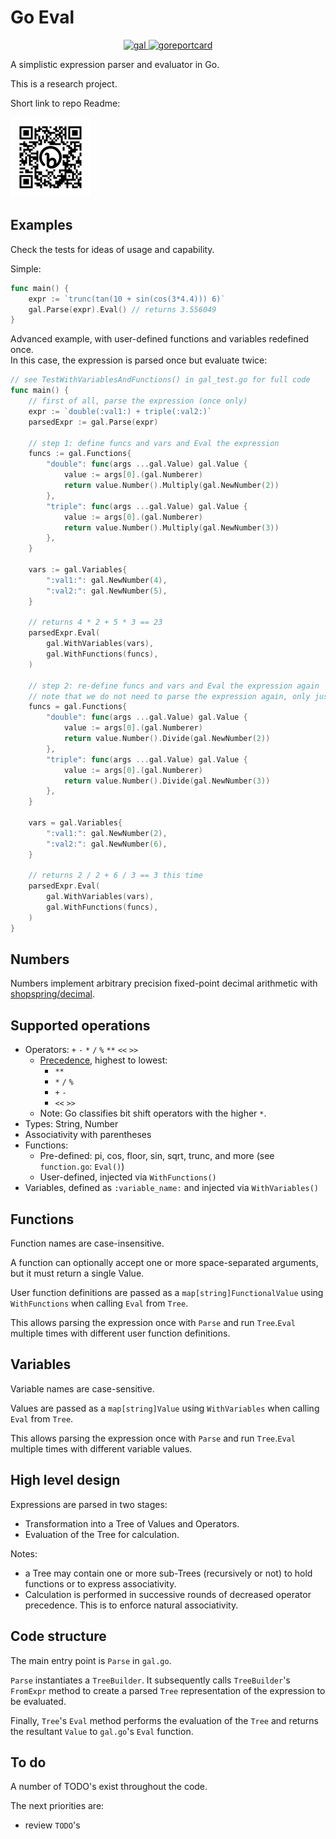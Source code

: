 # Go Eval

<p align="center">
  <a href="https://pkg.go.dev/github.com/seborama/gal">
    <img src="https://img.shields.io/badge/godoc-reference-blue.svg" alt="gal">
  </a>
  <a href="https://goreportcard.com/report/seborama/gal">
    <img src="https://img.shields.io/badge/go%20report-A%2B-brightgreen.svg" alt="goreportcard">
  </a>
</p>

A simplistic expression parser and evaluator in Go.

This is a research project.

Short link to repo Readme:

<p align="left">
  <a href="https://bit.ly/3MDZ9QT">
    <img src="/static/bit.ly_3MDZ9QT.png" alt="Short URL" width="128">
  </a>
</p>


## Examples

Check the tests for ideas of usage and capability.

Simple:

```go
func main() {
    expr := `trunc(tan(10 + sin(cos(3*4.4))) 6)`
    gal.Parse(expr).Eval() // returns 3.556049
}
```

Advanced example, with user-defined functions and variables redefined once.\
In this case, the expression is parsed once but evaluate twice:

```go
// see TestWithVariablesAndFunctions() in gal_test.go for full code
func main() {
	// first of all, parse the expression (once only)
	expr := `double(:val1:) + triple(:val2:)`
	parsedExpr := gal.Parse(expr)

	// step 1: define funcs and vars and Eval the expression
	funcs := gal.Functions{
		"double": func(args ...gal.Value) gal.Value {
			value := args[0].(gal.Numberer)
			return value.Number().Multiply(gal.NewNumber(2))
		},
		"triple": func(args ...gal.Value) gal.Value {
			value := args[0].(gal.Numberer)
			return value.Number().Multiply(gal.NewNumber(3))
		},
	}

	vars := gal.Variables{
		":val1:": gal.NewNumber(4),
		":val2:": gal.NewNumber(5),
	}

	// returns 4 * 2 + 5 * 3 == 23
	parsedExpr.Eval(
		gal.WithVariables(vars),
		gal.WithFunctions(funcs),
	)

	// step 2: re-define funcs and vars and Eval the expression again
	// note that we do not need to parse the expression again, only just evaluate it
	funcs = gal.Functions{
		"double": func(args ...gal.Value) gal.Value {
			value := args[0].(gal.Numberer)
			return value.Number().Divide(gal.NewNumber(2))
		},
		"triple": func(args ...gal.Value) gal.Value {
			value := args[0].(gal.Numberer)
			return value.Number().Divide(gal.NewNumber(3))
		},
	}

	vars = gal.Variables{
		":val1:": gal.NewNumber(2),
		":val2:": gal.NewNumber(6),
	}

	// returns 2 / 2 + 6 / 3 == 3 this time
	parsedExpr.Eval(
		gal.WithVariables(vars),
		gal.WithFunctions(funcs),
	)
}
```

## Numbers

Numbers implement arbitrary precision fixed-point decimal arithmetic with [shopspring/decimal](https://github.com/shopspring/decimal).

## Supported operations

* Operators: `+` `-` `*` `/` `%` `**` `<<` `>>`
	* [Precedence](https://en.wikipedia.org/wiki/Order_of_operations#Programming_languages), highest to lowest:
		* `**`
		* `*` `/` `%`
		* `+` `-`
		* `<<` `>>`
	* Note: Go classifies bit shift operators with the higher `*`.
* Types: String, Number
* Associativity with parentheses
* Functions:
    * Pre-defined: pi, cos, floor, sin, sqrt, trunc, and more (see `function.go`: `Eval()`)
    * User-defined, injected via `WithFunctions()`
* Variables, defined as `:variable_name:` and injected via `WithVariables()`

## Functions

Function names are case-insensitive.

A function can optionally accept one or more space-separated arguments, but it must return a single Value.

User function definitions are passed as a `map[string]FunctionalValue` using `WithFunctions` when calling `Eval` from `Tree`.

This allows parsing the expression once with `Parse` and run `Tree`.`Eval` multiple times with different user function definitions.

## Variables

Variable names are case-sensitive.

Values are passed as a `map[string]Value` using `WithVariables` when calling `Eval` from `Tree`.

This allows parsing the expression once with `Parse` and run `Tree`.`Eval` multiple times with different variable values.

## High level design

Expressions are parsed in two stages:

- Transformation into a Tree of Values and Operators.
- Evaluation of the Tree for calculation.

Notes:

- a Tree may contain one or more sub-Trees (recursively or not) to hold functions or to express associativity.
- Calculation is performed in successive rounds of decreased operator precedence. This is to enforce natural associativity.

## Code structure

The main entry point is `Parse` in `gal.go`.

`Parse` instantiates a `TreeBuilder`. It subsequently calls `TreeBuilder`'s `FromExpr` method to create a parsed `Tree` representation of the expression to be evaluated.

Finally, `Tree`'s `Eval` method performs the evaluation of the `Tree` and returns the resultant `Value` to `gal.go`'s `Eval` function.

## To do

A number of TODO's exist throughout the code.

The next priorities are:
- review `TODO`'s
